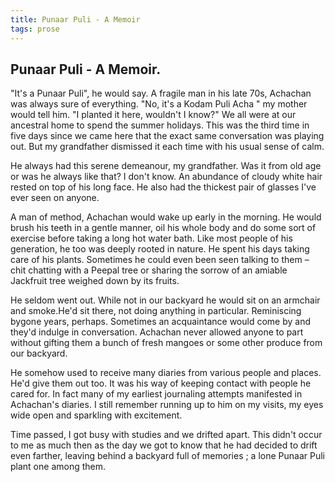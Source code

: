 ```yaml
---
title: Punaar Puli - A Memoir
tags: prose
---
```


## Punaar Puli - A Memoir.
"It's a Punaar Puli", he would say. A fragile man in his late 70s, Achachan was always sure of everything. "No, it's a Kodam Puli Acha " my mother would tell him. "I planted it here, wouldn't I know?" We all were at our ancestral home to spend the summer holidays. This was the third time in five days since we came here that the exact same conversation was playing out. But my grandfather dismissed it each time with his usual sense of calm.  

He always had this serene demeanour, my grandfather. Was it from old age or was he always like that? I don't know. An abundance of cloudy white hair rested on top of his long face. He also had the thickest pair of glasses I've ever seen on anyone.  

A man of method, Achachan would wake up early in the morning. He would brush his teeth in a gentle manner, oil his whole body and do some sort of exercise before taking a long hot water bath. Like most people of his generation, he too was deeply rooted in nature. He spent his days taking care of his plants. Sometimes he could even been seen talking to them – chit chatting with a Peepal tree or sharing the sorrow of an  amiable Jackfruit tree weighed down by its fruits.  

He seldom went out. While not in our backyard he would sit on an armchair and smoke.He'd sit there, not doing anything in particular. Reminiscing bygone years, perhaps. Sometimes an acquaintance would come by and they'd indulge in conversation. Achachan never allowed anyone to part without gifting  them a bunch of fresh mangoes or some other produce from our backyard.  

He somehow used to receive many diaries from various people and places. He'd give them out too. It was his way of keeping contact with people he cared for. In fact many of my earliest journaling attempts manifested in Achachan's diaries. I still remember running up to him on my visits, my eyes wide open and sparkling with excitement.  

Time passed, I got busy with studies and we drifted apart. This didn't occur to me as much then as the day we got to know that he had decided to drift even farther, leaving behind a backyard full of memories ; a lone Punaar Puli plant one among them.





